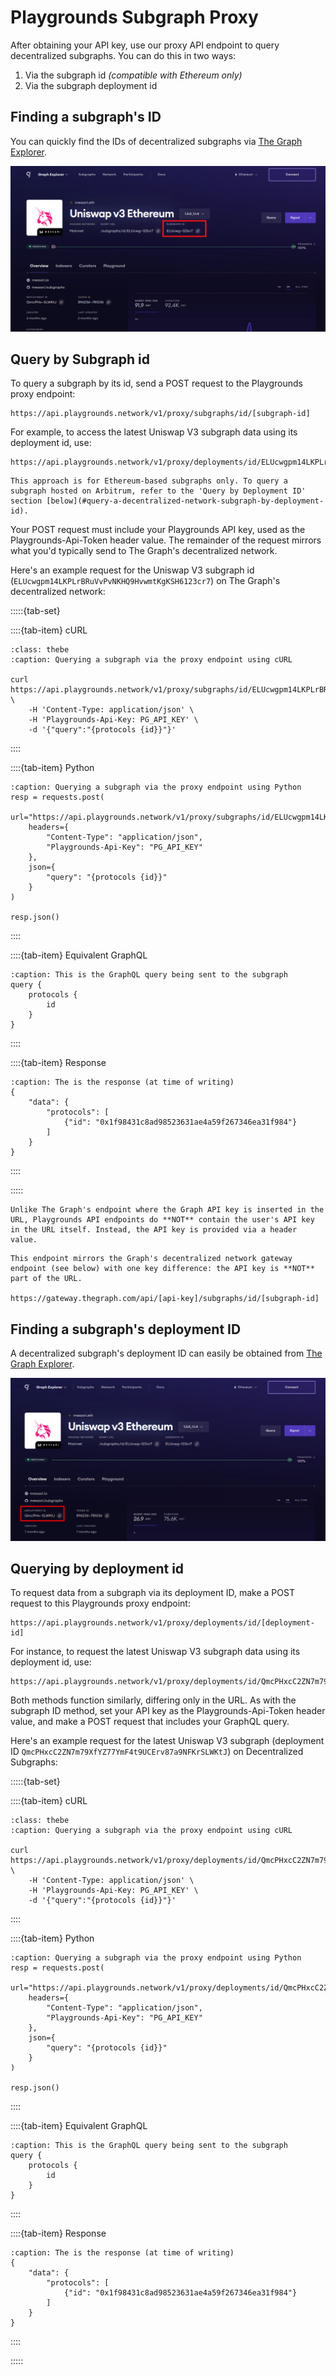 # Playgrounds Subgraph Proxy
After obtaining your API key, use our proxy API endpoint to query decentralized subgraphs. You can do this in two ways:
1. Via the subgraph id *(compatible with Ethereum only)*
2. Via the subgraph deployment id

## Finding a subgraph's ID
You can quickly find the IDs of decentralized subgraphs via [The Graph Explorer](https://thegraph.com/explorer).

![](/_static/assets/graph-explorer-id.png)

## Query by Subgraph id

To query a subgraph by its id, send a POST request to the Playgrounds proxy endpoint:
```
https://api.playgrounds.network/v1/proxy/subgraphs/id/[subgraph-id]
```
For example, to access the latest Uniswap V3 subgraph data using its deployment id, use:
```
https://api.playgrounds.network/v1/proxy/deployments/id/ELUcwgpm14LKPLrBRuVvPvNKHQ9HvwmtKgKSH6123cr7
```

```{important}
This approach is for Ethereum-based subgraphs only. To query a subgraph hosted on Arbitrum, refer to the 'Query by Deployment ID' section [below](#query-a-decentralized-network-subgraph-by-deployment-id).
```

Your POST request must include your Playgrounds API key, used as the Playgrounds-Api-Token header value. The remainder of the request mirrors what you'd typically send to The Graph's decentralized network.<br> 

Here's an example request for the Uniswap V3 subgraph id (`ELUcwgpm14LKPLrBRuVvPvNKHQ9HvwmtKgKSH6123cr7`) on The Graph's decentralized network:

:::::{tab-set}

::::{tab-item} cURL
```{code-block} bash
:class: thebe
:caption: Querying a subgraph via the proxy endpoint using cURL

curl https://api.playgrounds.network/v1/proxy/subgraphs/id/ELUcwgpm14LKPLrBRuVvPvNKHQ9HvwmtKgKSH6123cr7 \
    -H 'Content-Type: application/json' \
    -H 'Playgrounds-Api-Key: PG_API_KEY' \
    -d '{"query":"{protocols {id}}"}'
```
::::

::::{tab-item} Python
```{code-block} python
:caption: Querying a subgraph via the proxy endpoint using Python
resp = requests.post(
    url="https://api.playgrounds.network/v1/proxy/subgraphs/id/ELUcwgpm14LKPLrBRuVvPvNKHQ9HvwmtKgKSH6123cr7",
    headers={
        "Content-Type": "application/json",
        "Playgrounds-Api-Key": "PG_API_KEY"
    },
    json={
        "query": "{protocols {id}}"
    }
)

resp.json()
```
::::

::::{tab-item} Equivalent GraphQL
```{code-block} graphql
:caption: This is the GraphQL query being sent to the subgraph
query {
    protocols {
        id
    }
}
```
::::

::::{tab-item} Response
```{code-block} json
:caption: The is the response (at time of writing)
{
    "data": {
        "protocols": [
            {"id": "0x1f98431c8ad98523631ae4a59f267346ea31f984"}
        ]
    }
}
```
::::

:::::


```{important}
Unlike The Graph's endpoint where the Graph API key is inserted in the URL, Playgrounds API endpoints do **NOT** contain the user's API key in the URL itself. Instead, the API key is provided via a header value.
```

```{note}
This endpoint mirrors the Graph's decentralized network gateway endpoint (see below) with one key difference: the API key is **NOT** part of the URL.

https://gateway.thegraph.com/api/[api-key]/subgraphs/id/[subgraph-id]
```

## Finding a subgraph's deployment ID
A decentralized subgraph's deployment ID can easily be obtained from [The Graph Explorer](https://thegraph.com/explorer).

![](/_static/assets/graph-explorer-deployment-id.png)

## Querying by deployment id

To request data from a subgraph via its deployment ID, make a POST request to this Playgrounds proxy endpoint:
```
https://api.playgrounds.network/v1/proxy/deployments/id/[deployment-id]
```

For instance, to request the latest Uniswap V3 subgraph data using its deployment id, use:
```
https://api.playgrounds.network/v1/proxy/deployments/id/QmcPHxcC2ZN7m79XfYZ77YmF4t9UCErv87a9NFKrSLWKtJ
```

Both methods function similarly, differing only in the URL. As with the subgraph ID method, set your API key as the     Playgrounds-Api-Token    header value, and make a POST request that includes your GraphQL query.

Here's an example request for the latest Uniswap V3 subgraph (deployment ID `QmcPHxcC2ZN7m79XfYZ77YmF4t9UCErv87a9NFKrSLWKtJ`) on Decentralized Subgraphs:

:::::{tab-set}

::::{tab-item} cURL
```{code-block} bash
:class: thebe
:caption: Querying a subgraph via the proxy endpoint using cURL

curl https://api.playgrounds.network/v1/proxy/deployments/id/QmcPHxcC2ZN7m79XfYZ77YmF4t9UCErv87a9NFKrSLWKtJ \
    -H 'Content-Type: application/json' \
    -H 'Playgrounds-Api-Key: PG_API_KEY' \
    -d '{"query":"{protocols {id}}"}'
```
::::

::::{tab-item} Python
```{code-block} python
:caption: Querying a subgraph via the proxy endpoint using Python
resp = requests.post(
    url="https://api.playgrounds.network/v1/proxy/deployments/id/QmcPHxcC2ZN7m79XfYZ77YmF4t9UCErv87a9NFKrSLWKtJ",
    headers={
        "Content-Type": "application/json",
        "Playgrounds-Api-Key": "PG_API_KEY"
    },
    json={
        "query": "{protocols {id}}"
    }
)

resp.json()
```
::::

::::{tab-item} Equivalent GraphQL
```{code-block} graphql
:caption: This is the GraphQL query being sent to the subgraph
query {
    protocols {
        id
    }
}
```
::::

::::{tab-item} Response
```{code-block} json
:caption: The is the response (at time of writing)
{
    "data": {
        "protocols": [
            {"id": "0x1f98431c8ad98523631ae4a59f267346ea31f984"}
        ]
    }
}
```
::::

:::::